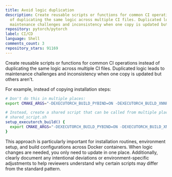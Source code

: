 ```yaml
---
title: Avoid logic duplication
description: Create reusable scripts or functions for common CI operations instead
  of duplicating the same logic across multiple CI files. Duplicated logic leads to
  maintenance challenges and inconsistency when one copy is updated but others aren't.
repository: pytorch/pytorch
label: CI/CD
language: Shell
comments_count: 3
repository_stars: 91169
---
```


Create reusable scripts or functions for common CI operations instead of duplicating the same logic across multiple CI files. Duplicated logic leads to maintenance challenges and inconsistency when one copy is updated but others aren't.

For example, instead of copying installation steps:
```bash
# Don't do this in multiple places:
export CMAKE_ARGS="-DEXECUTORCH_BUILD_PYBIND=ON -DEXECUTORCH_BUILD_XNNPACK=ON -DEXECUTORCH_BUILD_KERNELS_QUANTIZED=ON"

# Instead, create a shared script that can be called from multiple places:
# shared_script.sh
setup_executorch_build() {
  export CMAKE_ARGS="-DEXECUTORCH_BUILD_PYBIND=ON -DEXECUTORCH_BUILD_XNNPACK=ON -DEXECUTORCH_BUILD_KERNELS_QUANTIZED=ON"
}
```

This approach is particularly important for installation routines, environment setup, and build configurations across Docker containers. When logic changes are needed, you only need to update in one place. Additionally, clearly document any intentional deviations or environment-specific adjustments to help reviewers understand why certain scripts may differ from the standard pattern.
